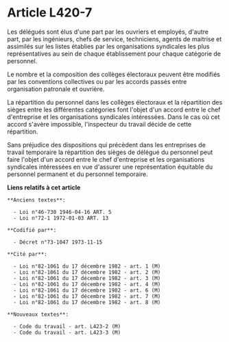 # Article L420-7

Les délégués sont élus d'une part par les ouvriers et employés, d'autre part, par les ingénieurs, chefs de service,
techniciens, agents de maitrise et assimilés sur les listes établies par les organisations syndicales les plus
représentatives au sein de chaque établissement pour chaque catégorie de personnel.

Le nombre et la composition des collèges électoraux peuvent être modifiés par les conventions collectives ou par les accords
passés entre organisation patronale et ouvrière.

La répartition du personnel dans les collèges électoraux et la répartition des sièges entre les différentes catégories font
l'objet d'un accord entre le chef d'entreprise et les organisations syndicales intéressées. Dans le cas où cet accord s'avère
impossible, l'inspecteur du travail décide de cette répartition.

Sans préjudice des dispositions qui précèdent dans les entreprises de travail temporaire la répartition des sièges de délégué
du personnel peut faire l'objet d'un accord entre le chef d'entreprise et les organisations syndicales intéressées en vue
d'assurer une représentation équitable du personnel permanent et du personnel temporaire.

**Liens relatifs à cet article**

	**Anciens textes**:

	  - Loi n°46-730 1946-04-16 ART. 5
	  - Loi n°72-1 1972-01-03 ART. 13

	**Codifié par**:

	  - Décret n°73-1047 1973-11-15

	**Cité par**:

	  - Loi n°82-1061 du 17 décembre 1982 - art. 1 (M)
	  - Loi n°82-1061 du 17 décembre 1982 - art. 2 (M)
	  - Loi n°82-1061 du 17 décembre 1982 - art. 3 (M)
	  - Loi n°82-1061 du 17 décembre 1982 - art. 4 (M)
	  - Loi n°82-1061 du 17 décembre 1982 - art. 6 (M)
	  - Loi n°82-1061 du 17 décembre 1982 - art. 7 (M)
	  - Loi n°82-1061 du 17 décembre 1982 - art. 8 (M)

	**Nouveaux textes**:

	  - Code du travail - art. L423-2 (M)
	  - Code du travail - art. L423-3 (M)
